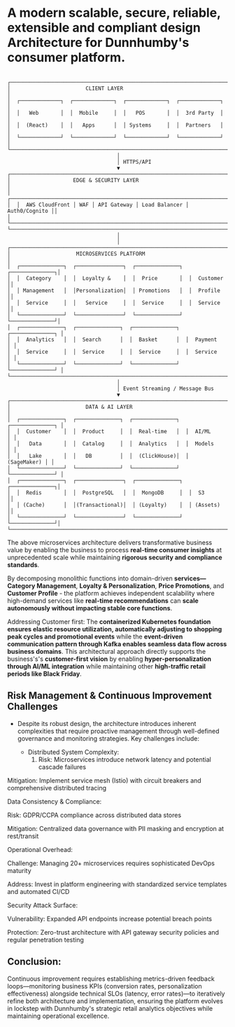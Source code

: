 # A  modern scalable, secure, reliable, extensible and compliant design Architecture for Dunnhumby's consumer platform.

```

┌─────────────────────────────────────────────────────────────────────────┐
│                        CLIENT LAYER                                     │
│  ┌─────────────┐  ┌─────────────┐  ┌─────────────┐  ┌─────────────┐     │
│  │   Web       │  │  Mobile     │  │   POS       │  │  3rd Party  │     │
│  │  (React)    │  │   Apps      │  │ Systems     │  │  Partners   │     │
│  └─────────────┘  └─────────────┘  └─────────────┘  └─────────────┘     │
└─────────────────────────────────────────────────────────────────────────┘
                                   │
                                   │ HTTPS/API
                                   ▼
┌─────────────────────────────────────────────────────────────────────────┐
│                    EDGE & SECURITY LAYER                                │
│  ┌─────────────────────────────────────────────────────────────────────┐│
│  │  AWS CloudFront │ WAF │ API Gateway │ Load Balancer │ Auth0/Cognito ││
│  └─────────────────────────────────────────────────────────────────────┘│
└─────────────────────────────────────────────────────────────────────────┘
                                   │
                                   │
┌─────────────────────────────────────────────────────────────────────────┐
│                     MICROSERVICES PLATFORM                              │
│  ┌──────────────┐  ┌───────────────┐  ┌──────────────┐  ┌──────────────┐│
│  │  Category    │  │  Loyalty &    │  │  Price       │  │  Customer    ││
│  │ Management   │  │Personalization│  │ Promotions   │  │  Profile     ││
│  │  Service     │  │   Service     │  │  Service     │  │  Service     ││
│  └──────────────┘  └───────────────┘  └──────────────┘  └──────────────┘│
│  ┌──────────────┐  ┌──────────────┐  ┌──────────────┐  ┌──────────────┐ │
│  │  Analytics   │  │  Search      │  │  Basket      │  │  Payment     │ │
│  │  Service     │  │  Service     │  │  Service     │  │  Service     │ │
│  └──────────────┘  └──────────────┘  └──────────────┘  └──────────────┘ │
└─────────────────────────────────────────────────────────────────────────┘
                                   │
                                   │ Event Streaming / Message Bus
                                   ▼
┌─────────────────────────────────────────────────────────────────────────┐
│                        DATA & AI LAYER                                  │
│  ┌──────────────┐  ┌──────────────┐  ┌──────────────┐  ┌──────────────┐ │
│  │  Customer    │  │  Product     │  │  Real-time   │  │  AI/ML       │ │
│  │   Data       │  │  Catalog     │  │  Analytics   │  │  Models      │ │
│  │   Lake       │  │   DB         │  │  (ClickHouse)│  │  (SageMaker) │ │
│  └──────────────┘  └──────────────┘  └──────────────┘  └──────────────┘ │
│  ┌──────────────┐  ┌───────────────┐  ┌──────────────┐  ┌──────────────┐│
│  │  Redis       │  │  PostgreSQL   │  │  MongoDB     │  │  S3          ││
│  │ (Cache)      │  │(Transactional)│  │ (Loyalty)    │  │ (Assets)     ││
│  └──────────────┘  └───────────────┘  └──────────────┘  └──────────────┘│
└─────────────────────────────────────────────────────────────────────────┘

```
The above  microservices architecture delivers transformative business value by enabling the business to process **real-time consumer insights** at unprecedented scale while maintaining **rigorous security and compliance standards**. 

By decomposing monolithic functions into domain-driven **services—Category Management**, **Loyalty & Personalization**, **Price Promotions**, and **Customer Profile** - the platform achieves independent scalability where high-demand services like **real-time recommendations** can **scale autonomously without impacting stable core functions**. 

Addressing Customer first: The **containerized Kubernetes foundation ensures elastic resource utilization, automatically adjusting to shopping peak cycles and promotional events** while the **event-driven communication pattern through Kafka enables seamless data flow across business domains**. This architectural approach directly supports the business's's **customer-first vision** by enabling **hyper-personalization through AI/ML integration** while maintaining other  **high-traffic retail periods like Black Friday**.

## Risk Management & Continuous Improvement Challenges
- Despite its robust design, the architecture introduces inherent complexities that require proactive management through well-defined governance and monitoring strategies. Key challenges include:

  - Distributed System Complexity:
    1. Risk: Microservices introduce network latency and potential cascade failures

Mitigation: Implement service mesh (Istio) with circuit breakers and comprehensive distributed tracing

Data Consistency & Compliance:

Risk: GDPR/CCPA compliance across distributed data stores

Mitigation: Centralized data governance with PII masking and encryption at rest/transit

Operational Overhead:

Challenge: Managing 20+ microservices requires sophisticated DevOps maturity

Address: Invest in platform engineering with standardized service templates and automated CI/CD

Security Attack Surface:

Vulnerability: Expanded API endpoints increase potential breach points

Protection: Zero-trust architecture with API gateway security policies and regular penetration testing

## Conclusion:
Continuous improvement requires establishing metrics-driven feedback loops—monitoring business KPIs (conversion rates, personalization effectiveness) alongside technical SLOs (latency, error rates)—to iteratively refine both architecture and implementation, ensuring the platform evolves in lockstep with Dunnhumby's strategic retail analytics objectives while maintaining operational excellence.

